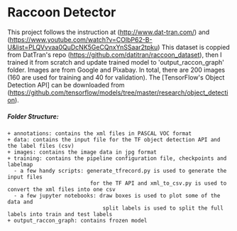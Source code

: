 # Raccoon Detector
This project follows the instruction at (http://www.dat-tran.com/) and (https://www.youtube.com/watch?v=COlbP62-B-U&list=PLQVvvaa0QuDcNK5GeCQnxYnSSaar2tpku)
This dataset is coppied from DatTran's repo (https://github.com/datitran/raccoon_dataset), then I trained it from scratch and update trained model to 'output_raccon_graph' folder. Images are from Google and Pixabay. In total, there are 200 images (160 are used for training and 40 for validation).
The [TensorFlow's Object Detection API] can be downloaded from (https://github.com/tensorflow/models/tree/master/research/object_detection). 

##### Folder Structure:
```
+ annotations: contains the xml files in PASCAL VOC format
+ data: contains the input file for the TF object detection API and the label files (csv)
+ images: contains the image data in jpg format
+ training: contains the pipeline configuration file, checkpoints and labelmap
  - a few handy scripts: generate_tfrecord.py is used to generate the input files
                          for the TF API and xml_to_csv.py is used to convert the xml files into one csv
  - a few jupyter notebooks: draw boxes is used to plot some of the data and
                              split labels is used to split the full labels into train and test labels
+ output_raccon_graph: contains frozen model
```

